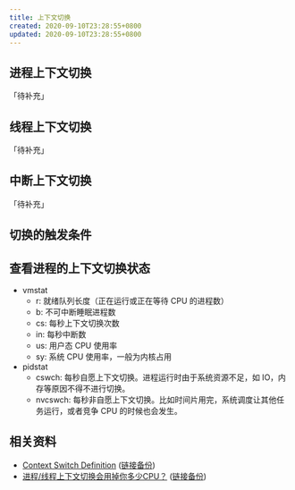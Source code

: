 ```yaml
---
title: 上下文切换
created: 2020-09-10T23:28:55+0800
updated: 2020-09-10T23:28:55+0800
---
```


## 进程上下文切换

「待补充」

## 线程上下文切换

「待补充」

## 中断上下文切换

「待补充」


## 切换的触发条件



## 查看进程的上下文切换状态

- vmstat
  - r: 就绪队列长度（正在运行或正在等待 CPU 的进程数）
  - b: 不可中断睡眠进程数
  - cs: 每秒上下文切换次数
  - in: 每秒中断数
  - us: 用户态 CPU 使用率
  - sy: 系统 CPU 使用率，一般为内核占用
- pidstat
  - cswch: 每秒自愿上下文切换。进程运行时由于系统资源不足，如 IO，内存等原因不得不进行切换。
  - nvcswch: 每秒非自愿上下文切换。比如时间片用完，系统调度让其他任务运行，或者竞争 CPU 的时候也会发生。

## 相关资料

- [Context Switch Definition](http://www.linfo.org/context_switch.html) ([链接备份](https://web.archive.org/web/20230115003331/http://www.linfo.org/context_switch.html))
- [进程/线程上下文切换会用掉你多少CPU？](https://zhuanlan.zhihu.com/p/79772089) ([链接备份](https://archive.md/uGxnO))

